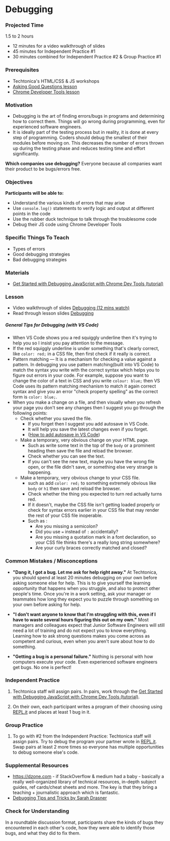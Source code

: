 # Debugging

### Projected Time
1.5 to 2 hours
- 12 minutes for a video walkthrough of slides
- 45 minutes for Independent Practice #1
- 30 minutes combined for Independent Practice #2 & Group Practice #1

### Prerequisites
- Techtonica's HTML/CSS & JS workshops
- [Asking Good Questions lesson](/asking-good-questions/asking-good-questions.md)
- [Chrome Developer Tools lesson](/chrome-developer-tools/chrome-developer-tools.md)

### Motivation

- Debugging is the art of finding errors/bugs in programs and determining how to correct them. Things will go wrong during programming, even for experienced software engineers.
- It is ideally part of the testing process but in reality, it is done at every step of programming. Coders should debug the smallest of their modules before moving on. This decreases the number of errors thrown up during the testing phase and reduces testing time and effort significantly.

**Which companies use debugging?** Everyone because all companies want their product to be bugs/errors free.

### Objectives
**Participants will be able to:**
- Understand the various kinds of errors that may arise
- Use `console.log()` statements to verify logic and output at different points in the code
- Use the rubber duck technique to talk through the troublesome code
- Debug their JS code using Chrome Developer Tools

### Specific Things To Teach
- Types of errors
- Good debugging strategies
- Bad debugging strategies

### Materials
- [Get Started with Debugging JavaScript with Chrome Dev Tools (tutorial)](https://developers.google.com/web/tools/chrome-devtools/javascript/)

### Lesson
- Video walkthrough of slides [Debugging (12 mins watch)](https://drive.google.com/file/d/1VMyGDG5CnNMkjCyaNx1LAjxTMKxC0QQ4/view?usp=sharing)
- Read through lesson slides [Debugging](https://docs.google.com/presentation/d/1Ol1as_RuxBpXMd4VxCUyvFVkjpcqAxg6B-c0Sl9KDLc/edit?usp=sharing)

##### General Tips for Debugging (with VS Code)
- When VS Code shows you a red squiggly underline then it's trying to help you so I insist you pay attention to the message.
- If the red squiggly underline is under something that's clearly correct, like `color: red;` in a CSS file, then first check if it really is correct.
- Pattern matching — It is a mechanism for checking a value against a pattern. In debugging you use pattern matching(built into VS Code) to match the syntax you write with the correct syntax which helps you to figure out errors in your code. For example, suppose you want to change the color of a text in CSS and you write `colour: blue;` then VS Code uses its pattern matching mechanism to match it again correct syntax and give you an error "check property spelling" as the correct form is `color: blue;`.
- When you make a change on a file, and then visually when you refresh your page you don't see any changes then I suggest you go through the following points:
    - Check whether you saved the file. 
        - If you forget then I suggest you add autosave in VS Code.
        - It will help you save the latest changes even if you forget.
        - ([How to add autosave in VS Code](https://code.visualstudio.com/docs/editor/codebasics#_save-auto-save))
    - Make a temporary, very obvious change on your HTML page.
        - Such as write some text in the top of the `body` or a prominent heading then save the file and reload the browser. 
        - Check whether you can see the text. 
        - If you can't see the new text, maybe you have the wrong file open, or the file didn't save, or something else very strange is happening.
    - Make a temporary, very obvious change to your CSS file.
        - such as add `color: red;` to something extremely obvious like `body` or `h1` then save and reload the browser. 
        - Check whether the thing you expected to turn red actually turns red. 
        - If it doesn't, maybe the CSS file isn't getting loaded properly or check for syntax errors earlier in your CSS file that may render the rest of your CSS file inoperable.
        - Such as :
            - Are you missing a semicolon? 
            - Did you use `=` instead of `:` accidentally? 
            - Are you missing a quotation mark in a font declaration, so your CSS file thinks there's a really long string somewhere?
            - Are your curly braces correctly matched and closed?

### Common Mistakes / Misconceptions

- **"Dang it, I got a bug. Let me ask for help right away."** At Techtonica, you should spend at least 20 minutes debugging on your own before asking someone else for help. This is to give yourself the learning opportunity that happens when you struggle, and also to protect other people's time. Once you're in a work setting, ask your manager or teammates how long they expect you to puzzle through something on your own before asking for help.

- **"I don't want anyone to know that I'm struggling with this, even if I have to waste several hours figuring this out on my own."** Most managers and colleagues expect that Junior Software Engineers will still need a lot of training and do not expect you to know everything. Learning how to ask strong questions makes you come across as competent and curious, even when you aren't sure about how to do something.

- **"Getting a bug is a personal failure."** Nothing is personal with how computers execute your code. Even experienced software engineers get bugs. No one is perfect!

### Independent Practice

1. Techtonica staff will assign pairs. In pairs, work through the [Get Started with Debugging JavaScript with Chrome Dev Tools (tutorial)](https://developers.google.com/web/tools/chrome-devtools/javascript/).

2. On their own, each participant writes a program of their choosing using [REPL.it](http://www.repl.it) and places at least 1 bug in it.

### Group Practice

1. To go with #2 from the Independent Practice: 
Techtonica staff will assign pairs. Try to debug the program your partner wrote in [REPL.it](http://www.repl.it).
Swap pairs at least 2 more times so everyone has multiple opportunities to debug someone else's code.

### Supplemental Resources
- https://dzone.com - if StackOverflow & medium had a baby - basically a really well-organized library of technical resources, in-depth subject guides, ref cards/cheat sheets and more. The key is that they bring a teaching + journalistic approach which is fantastic.
- [Debugging Tips and Tricks by Sarah Drasner](https://css-tricks.com/debugging-tips-tricks/)

### Check for Understanding
In a roundtable discussion format, participants share the kinds of bugs they encountered in each other's code, how they were able to identify those bugs, and what they did to fix them.
